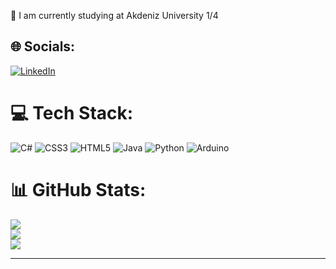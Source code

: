 🔭 I am currently studying at Akdeniz University 1/4<br>


## 🌐 Socials:
[![LinkedIn](https://img.shields.io/badge/LinkedIn-%230077B5.svg?logo=linkedin&logoColor=white)](https://www.linkedin.com/in/umut-altun-6a73a721a/) 

# 💻 Tech Stack:
![C#](https://img.shields.io/badge/c%23-%23239120.svg?style=for-the-badge&logo=c-sharp&logoColor=white) ![CSS3](https://img.shields.io/badge/css3-%231572B6.svg?style=for-the-badge&logo=css3&logoColor=white) ![HTML5](https://img.shields.io/badge/html5-%23E34F26.svg?style=for-the-badge&logo=html5&logoColor=white) ![Java](https://img.shields.io/badge/java-%23ED8B00.svg?style=for-the-badge&logo=java&logoColor=white) ![Python](https://img.shields.io/badge/python-3670A0?style=for-the-badge&logo=python&logoColor=ffdd54) ![Arduino](https://img.shields.io/badge/-Arduino-00979D?style=for-the-badge&logo=Arduino&logoColor=white)
# 📊 GitHub Stats:
![](https://github-readme-stats.vercel.app/api?username=walterbishop67&theme=tokyonight&hide_border=false&include_all_commits=false&count_private=false)<br/>
![](https://github-readme-streak-stats.herokuapp.com/?user=walterbishop67&theme=tokyonight&hide_border=false)<br/>
![](https://github-readme-stats.vercel.app/api/top-langs/?username=walterbishop67&theme=tokyonight&hide_border=false&include_all_commits=false&count_private=false&layout=compact)

---
